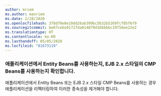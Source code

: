 ```yaml
---
author: mriem
ms.author: manriem
ms.date: 2/28/2020
ms.openlocfilehash: 378d70e0e10dd26ab399bc5b32b5269fcf05f6f9
ms.sourcegitcommit: be67ceba91727da014879d16bbbbc19756ee22e2
ms.translationtype: HT
ms.contentlocale: ko-KR
ms.lasthandoff: 05/05/2020
ms.locfileid: "81673119"
---
```

### <a name="determine-whether-your-application-uses-entity-beans-or-ejb-2x-style-cmp-beans"></a>애플리케이션에서 Entity Beans를 사용하는지, EJB 2.x 스타일의 CMP Beans를 사용하는지 확인합니다.

애플리케이션에서 Entity Beans 또는 EJB 2.x 스타일 CMP Beans를 사용하는 경우 애플리케이션을 리팩터링하여 이러한 종속성을 제거해야 합니다.
